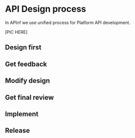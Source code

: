 # API Design process

In APInf we use unified process for Platform API development. 

[PIC HERE]

## Design first

## Get feedback

## Modify design

## Get final review

## Implement

## Release


